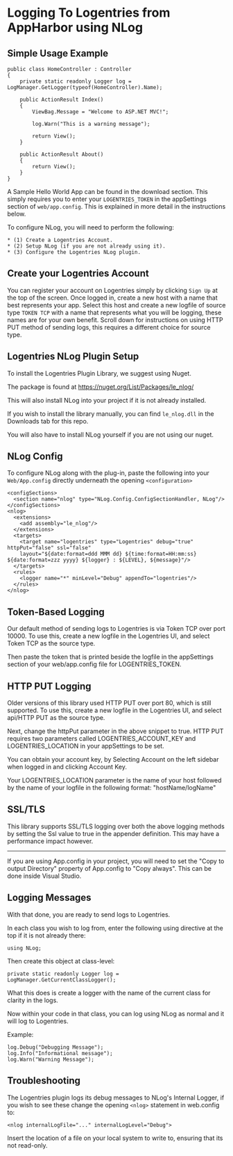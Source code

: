 Logging To Logentries from AppHarbor using NLog
========================================================

Simple Usage Example
---------------------

    public class HomeController : Controller
    {
        private static readonly Logger log = LogManager.GetLogger(typeof(HomeController).Name);

        public ActionResult Index()
        {
            ViewBag.Message = "Welcome to ASP.NET MVC!";

            log.Warn("This is a warning message");

            return View();
        }

        public ActionResult About()
        {
            return View();
        }
    }


A Sample Hello World App can be found in the download section. This simply
requires you to enter your `LOGENTRIES_TOKEN` in the appSettings section of `web/app.config`. This is explained in more
detail in the instructions below.

To configure NLog, you will need to perform the following:

    * (1) Create a Logentries Account.
    * (2) Setup NLog (if you are not already using it).
    * (3) Configure the Logentries NLog plugin.


Create your Logentries Account
------------------------------
You can register your account on Logentries simply by clicking `Sign Up` at the top of the screen.
Once logged in, create a new host with a name that best represents your app. Select this host and create a 
new logfile of source type `TOKEN TCP` with a name that represents what you will be logging, these names are for your own benefit.
Scroll down for instructions on using HTTP PUT method of sending logs, this requires a different choice for source type.

Logentries NLog Plugin Setup
----------------------------

To install the Logentries Plugin Library, we suggest using Nuget.

The package is found at <https://nuget.org/List/Packages/le_nlog/>

This will also install NLog into your project if it is not already installed.

If you wish to install the library manually, you can find `le_nlog.dll` in the
Downloads tab for this repo.

You will also have to install NLog yourself if you are not using our nuget.

NLog Config
-----------

To configure NLog along with the plug-in, paste the following into your `Web/App.config` directly underneath the opening
`<configuration>`

    <configSections>
      <section name="nlog" type="NLog.Config.ConfigSectionHandler, NLog"/>
    </configSections>
    <nlog>
      <extensions>
        <add assembly="le_nlog"/>
      </extensions>
      <targets>
        <target name="logentries" type="Logentries" debug="true" httpPut="false" ssl="false"
		layout="${date:format=ddd MMM dd} ${time:format=HH:mm:ss} ${date:format=zzz yyyy} ${logger} : ${LEVEL}, ${message}"/>
      </targets>
      <rules>
        <logger name="*" minLevel="Debug" appendTo="logentries"/>
      </rules>
    </nlog>

Token-Based Logging
-------------------

Our default method of sending logs to Logentries is via Token TCP over port 10000. To use this, create a new logfile in the Logentries UI, and select Token TCP as the source type.

Then paste the token that is printed beside the logfile in the appSettings section of your web/app.config file for LOGENTRIES_TOKEN.


HTTP PUT Logging
----------------

Older versions of this library used HTTP PUT over port 80, which is still supported. To use this, create a new logfile in the Logentries UI, and select api/HTTP PUT as the source type.

Next, change the httpPut parameter in the above snippet to true. HTTP PUT requires two parameters called LOGENTRIES_ACCOUNT_KEY and LOGENTRIES_LOCATION in your appSettings to be set.

You can obtain your account key, by Selecting Account on the left sidebar when logged in and clicking Account Key.

Your LOGENTRIES_LOCATION parameter is the name of your host followed by the name of your logfile in the following format:  "hostName/logName"


SSL/TLS
-------
This library supports SSL/TLS logging over both the above logging methods by setting the Ssl value to true in the appender definition. This may have a performance impact however.


-----------------

If you are using App.config in your project, you will need to set the "Copy to
output Directory" property of App.config to "Copy always". This can be done
inside Visual Studio. 

Logging Messages
----------------

With that done, you are ready to send logs to Logentries.

In each class you wish to log from, enter the following using directive at the top if it is not already there:

    using NLog;

Then create this object at class-level:

    private static readonly Logger log = LogManager.GetCurrentClassLogger();

What this does is create a logger with the name of the current class for
clarity in the logs.

Now within your code in that class, you can log using NLog as normal and it
will log to Logentries.

Example:

	log.Debug("Debugging Message");
	log.Info("Informational message");
	log.Warn("Warning Message");
	
Troubleshooting
---------------

The Logentries plugin logs its debug messages to NLog's Internal Logger, if you
wish to see these change the opening `<nlog>` statement in web.config to:

    <nlog internalLogFile="..." internalLogLevel="Debug">

Insert the location of a file on your local system to write to, ensuring that
its not read-only.
